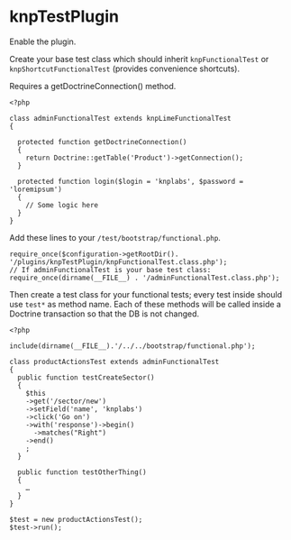 # knpTestPlugin

Enable the plugin.

Create your base test class which should inherit `knpFunctionalTest` or `knpShortcutFunctionalTest` (provides convenience shortcuts).

Requires a getDoctrineConnection() method.

    <?php
  
    class adminFunctionalTest extends knpLimeFunctionalTest
    {

      protected function getDoctrineConnection()
      {
        return Doctrine::getTable('Product')->getConnection(); 
      }

      protected function login($login = 'knplabs', $password = 'loremipsum')
      {
        // Some logic here
      }
    }

Add these lines to your `/test/bootstrap/functional.php`.

    require_once($configuration->getRootDir(). '/plugins/knpTestPlugin/knpFunctionalTest.class.php');
    // If adminFunctionalTest is your base test class:
    require_once(dirname(__FILE__) . '/adminFunctionalTest.class.php');

Then create a test class for your functional tests; every test inside should use `test*` as method name.
Each of these methods will be called inside a Doctrine transaction so that the DB is not changed.

    <?php
  
    include(dirname(__FILE__).'/../../bootstrap/functional.php');

    class productActionsTest extends adminFunctionalTest
    {
      public function testCreateSector()
      {
        $this
        ->get('/sector/new')
        ->setField('name', 'knplabs')
        ->click('Go on')
        ->with('response')->begin()
          ->matches("Right")
        ->end()
        ;
      }
    
      public function testOtherThing()
      {
        …
      }
    }
  
    $test = new productActionsTest();
    $test->run();
  
